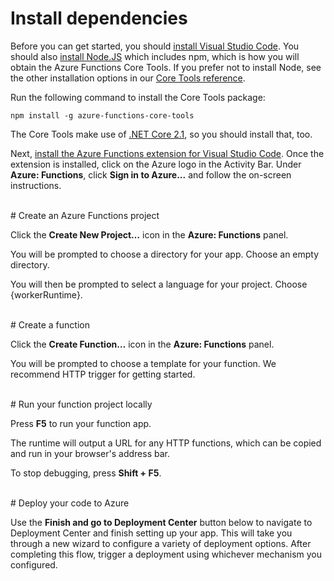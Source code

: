 # Install dependencies

Before you can get started, you should [install Visual Studio Code](https://go.microsoft.com/fwlink/?linkid=2016593). You should also [install Node.JS](https://go.microsoft.com/fwlink/?linkid=2016195) which includes npm, which is how you will obtain the Azure Functions Core Tools. If you prefer not to install Node, see the other installation options in our [Core Tools reference](https://go.microsoft.com/fwlink/?linkid=2016192).

Run the following command to install the Core Tools package:

```
npm install -g azure-functions-core-tools
```

The Core Tools make use of [.NET Core 2.1](https://go.microsoft.com/fwlink/?linkid=2016373), so you should install that, too.

Next, [install the Azure Functions extension for Visual Studio Code](https://go.microsoft.com/fwlink/?linkid=2016800). Once the extension is installed, click on the Azure logo in the Activity Bar. Under **Azure: Functions**, click **Sign in to Azure...** and follow the on-screen instructions.

<br/>
# Create an Azure Functions project

Click the **Create New Project…** icon in the **Azure: Functions** panel.

You will be prompted to choose a directory for your app. Choose an empty directory.

You will then be prompted to select a language for your project. Choose {workerRuntime}.

<br/>
# Create a function

Click the **Create Function…** icon in the **Azure: Functions** panel.

You will be prompted to choose a template for your function. We recommend HTTP trigger for getting started.

<br/>
# Run your function project locally

Press **F5** to run your function app.

The runtime will output a URL for any HTTP functions, which can be copied and run in your browser's address bar.

To stop debugging, press **Shift + F5**.

<br/>
# Deploy your code to Azure

Use the **Finish and go to Deployment Center** button below to navigate to Deployment Center and finish setting up your app. This will take you through a new wizard to configure a variety of deployment options. After completing this flow, trigger a deployment using whichever mechanism you configured.
